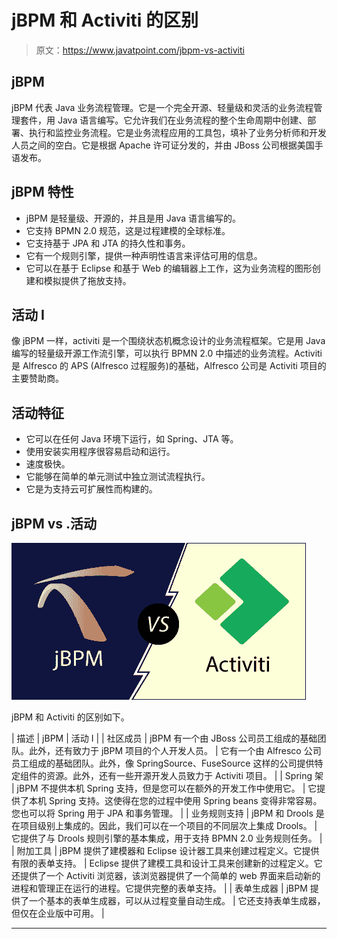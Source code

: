 # jBPM 和 Activiti 的区别

> 原文：<https://www.javatpoint.com/jbpm-vs-activiti>

## jBPM

jBPM 代表 Java 业务流程管理。它是一个完全开源、轻量级和灵活的业务流程管理套件，用 Java 语言编写。它允许我们在业务流程的整个生命周期中创建、部署、执行和监控业务流程。它是业务流程应用的工具包，填补了业务分析师和开发人员之间的空白。它是根据 Apache 许可证分发的，并由 JBoss 公司根据美国手语发布。

## jBPM 特性

*   jBPM 是轻量级、开源的，并且是用 Java 语言编写的。
*   它支持 BPMN 2.0 规范，这是过程建模的全球标准。
*   它支持基于 JPA 和 JTA 的持久性和事务。
*   它有一个规则引擎，提供一种声明性语言来评估可用的信息。
*   它可以在基于 Eclipse 和基于 Web 的编辑器上工作，这为业务流程的图形创建和模拟提供了拖放支持。

## 活动 I

像 jBPM 一样，activiti 是一个围绕状态机概念设计的业务流程框架。它是用 Java 编写的轻量级开源工作流引擎，可以执行 BPMN 2.0 中描述的业务流程。Activiti 是 Alfresco 的 APS (Alfresco 过程服务)的基础，Alfresco 公司是 Activiti 项目的主要赞助商。

## 活动特征

*   它可以在任何 Java 环境下运行，如 Spring、JTA 等。
*   使用安装实用程序很容易启动和运行。
*   速度极快。
*   它能够在简单的单元测试中独立测试流程执行。
*   它是为支持云可扩展性而构建的。

## jBPM vs .活动

![jBPM remote service](img/4a44543ea7171a7d9d75a2c085abcba0.png)

jBPM 和 Activiti 的区别如下。

| 描述 | jBPM | 活动 I |
| 社区成员 | jBPM 有一个由 JBoss 公司员工组成的基础团队。此外，还有致力于 jBPM 项目的个人开发人员。 | 它有一个由 Alfresco 公司员工组成的基础团队。此外，像 SpringSource、FuseSource 这样的公司提供特定组件的资源。此外，还有一些开源开发人员致力于 Activiti 项目。 |
| Spring 架 | jBPM 不提供本机 Spring 支持，但是您可以在额外的开发工作中使用它。 | 它提供了本机 Spring 支持。这使得在您的过程中使用 Spring beans 变得非常容易。您也可以将 Spring 用于 JPA 和事务管理。 |
| 业务规则支持 | jBPM 和 Drools 是在项目级别上集成的。因此，我们可以在一个项目的不同层次上集成 Drools。 | 它提供了与 Drools 规则引擎的基本集成，用于支持 BPMN 2.0 业务规则任务。 |
| 附加工具 | jBPM 提供了建模器和 Eclipse 设计器工具来创建过程定义。它提供有限的表单支持。 | Eclipse 提供了建模工具和设计工具来创建新的过程定义。它还提供了一个 Activiti 浏览器，该浏览器提供了一个简单的 web 界面来启动新的进程和管理正在运行的进程。它提供完整的表单支持。 |
| 表单生成器 | jBPM 提供了一个基本的表单生成器，可以从过程变量自动生成。 | 它还支持表单生成器，但仅在企业版中可用。 |

* * *